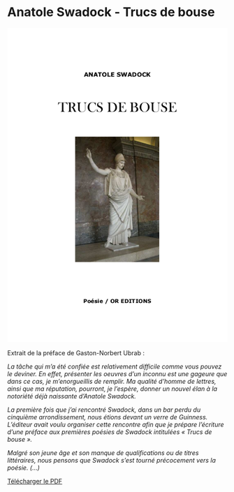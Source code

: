 # Anatole Swadock - Trucs de bouse

![Trucs de bouse](../images/OR01.png)

Extrait de la préface de Gaston-Norbert Ubrab :

*La tâche qui m’a été confiée est relativement difficile comme vous pouvez le deviner. En effet, présenter les oeuvres d’un inconnu est une gageure que dans ce cas, je m’enorgueillis de remplir. Ma qualité d’homme de
lettres, ainsi que ma réputation, pourront, je l’espère, donner un nouvel élan à la notoriété déjà naissante d’Anatole Swadock.*

*La première fois que j’ai rencontré Swadock, dans un bar perdu du cinquième arrondissement, nous étions devant un verre de Guinness. L’éditeur avait voulu organiser cette rencontre afin que je prépare l’écriture d’une
préface aux premières poésies de Swadock intitulées « Trucs de bouse ».*

*Malgré son jeune âge et son manque de qualifications ou de titres littéraires, nous pensons que Swadock s’est tourné précocement vers la poésie. (...)*

[Télécharger le PDF](../pdf/OREditions-OR01-AnatoleSwadock-TrucsDeBouse.pdf)

